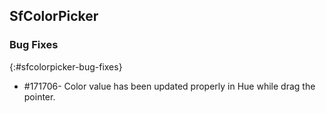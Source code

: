 ## SfColorPicker

### Bug Fixes
{:#sfcolorpicker-bug-fixes} 

* \#171706- Color value has been updated properly in Hue while drag the pointer.